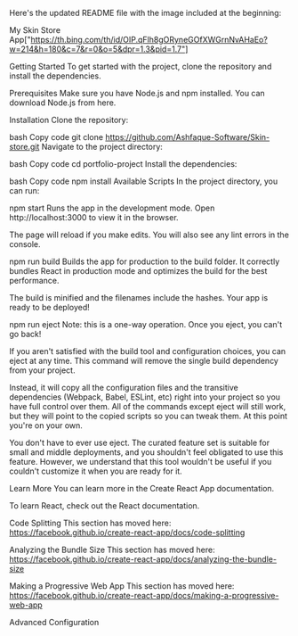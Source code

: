 
Here's the updated README file with the image included at the beginning:

My Skin Store App["https://th.bing.com/th/id/OIP.qFlh8gORyneGOfXWGrnNvAHaEo?w=214&h=180&c=7&r=0&o=5&dpr=1.3&pid=1.7"]


Getting Started
To get started with the project, clone the repository and install the dependencies.

Prerequisites
Make sure you have Node.js and npm installed. You can download Node.js from here.

Installation
Clone the repository:

bash
Copy code
git clone https://github.com/Ashfaque-Software/Skin-store.git
Navigate to the project directory:

bash
Copy code
cd portfolio-project
Install the dependencies:

bash
Copy code
npm install
Available Scripts
In the project directory, you can run:

npm start
Runs the app in the development mode.
Open http://localhost:3000 to view it in the browser.

The page will reload if you make edits.
You will also see any lint errors in the console.

npm run build
Builds the app for production to the build folder.
It correctly bundles React in production mode and optimizes the build for the best performance.

The build is minified and the filenames include the hashes.
Your app is ready to be deployed!

npm run eject
Note: this is a one-way operation. Once you eject, you can't go back!

If you aren't satisfied with the build tool and configuration choices, you can eject at any time. This command will remove the single build dependency from your project.

Instead, it will copy all the configuration files and the transitive dependencies (Webpack, Babel, ESLint, etc) right into your project so you have full control over them. All of the commands except eject will still work, but they will point to the copied scripts so you can tweak them. At this point you're on your own.

You don't have to ever use eject. The curated feature set is suitable for small and middle deployments, and you shouldn't feel obligated to use this feature. However, we understand that this tool wouldn't be useful if you couldn't customize it when you are ready for it.

Learn More
You can learn more in the Create React App documentation.

To learn React, check out the React documentation.

Code Splitting
This section has moved here: https://facebook.github.io/create-react-app/docs/code-splitting

Analyzing the Bundle Size
This section has moved here: https://facebook.github.io/create-react-app/docs/analyzing-the-bundle-size

Making a Progressive Web App
This section has moved here: https://facebook.github.io/create-react-app/docs/making-a-progressive-web-app

Advanced Configuration
